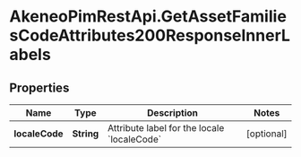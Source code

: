 # AkeneoPimRestApi.GetAssetFamiliesCodeAttributes200ResponseInnerLabels

## Properties

Name | Type | Description | Notes
------------ | ------------- | ------------- | -------------
**localeCode** | **String** | Attribute label for the locale &#x60;localeCode&#x60; | [optional] 


